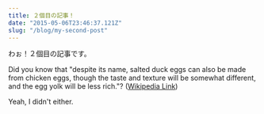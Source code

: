 ```yaml
---
title: ２個目の記事！
date: "2015-05-06T23:46:37.121Z"
slug: "/blog/my-second-post"
---
```


わぉ！２個目の記事です。

Did you know that "despite its name, salted duck eggs can also be made from
chicken eggs, though the taste and texture will be somewhat different, and the
egg yolk will be less rich."?
([Wikipedia Link](https://en.wikipedia.org/wiki/Salted_duck_egg))

Yeah, I didn't either.
